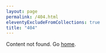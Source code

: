 ```yaml
---
layout: page
permalink: /404.html
eleventyExcludeFromCollections: true
title: "404"
---
```

Content not found. Go <a href="/">home</a>.
